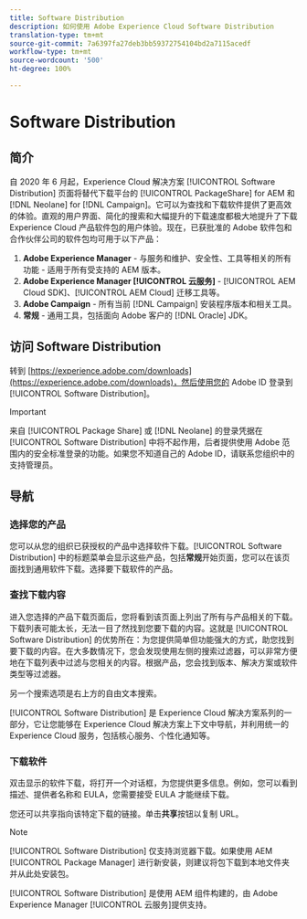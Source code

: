 ```yaml
---
title: Software Distribution
description: 如何使用 Adobe Experience Cloud Software Distribution
translation-type: tm+mt
source-git-commit: 7a6397fa27deb3bb59372754104bd2a7115acedf
workflow-type: tm+mt
source-wordcount: '500'
ht-degree: 100%

---
```



# Software Distribution

## 简介

自 2020 年 6 月起，Experience Cloud 解决方案 [!UICONTROL Software Distribution] 页面将替代下载平台的 [!UICONTROL PackageShare] for AEM 和 [!DNL Neolane] for [!DNL Campaign]。它可以为查找和下载软件提供了更高效的体验。直观的用户界面、简化的搜索和大幅提升的下载速度都极大地提升了下载 Experience Cloud 产品软件包的用户体验。现在，已获批准的 Adobe 软件包和合作伙伴公司的软件包均可用于以下产品：

1. **Adobe Experience Manager** - 与服务和维护、安全性、工具等相关的所有功能 - 适用于所有受支持的 AEM 版本。
1. **Adobe Experience Manager [!UICONTROL 云服务]** - [!UICONTROL AEM Cloud SDK]、[!UICONTROL AEM Cloud] 迁移工具等。
1. **Adobe Campaign** - 所有当前 [!DNL Campaign] 安装程序版本和相关工具。
1. **常规** - 通用工具，包括面向 Adobe 客户的 [!DNL Oracle] JDK。

## 访问 Software Distribution

转到 [https://experience.adobe.com/downloads](https://experience.adobe.com/downloads)，然后使用您的 Adobe ID 登录到 [!UICONTROL Software Distribution]。

>[!IMPORTANT]
>
>来自 [!UICONTROL Package Share] 或 [!DNL Neolane] 的登录凭据在 [!UICONTROL Software Distribution] 中将不起作用，后者提供使用 Adobe 范围内的安全标准登录的功能。如果您不知道自己的 Adobe ID，请联系您组织中的支持管理员。

## 导航

### 选择您的产品

您可以从您的组织已获授权的产品中选择软件下载。[!UICONTROL Software Distribution] 中的标题菜单会显示这些产品，包括&#x200B;**常规**&#x200B;开始页面，您可以在该页面找到通用软件下载。选择要下载软件的产品。

### 查找下载内容

进入您选择的产品下载页面后，您将看到该页面上列出了所有与产品相关的下载。下载列表可能太长，无法一目了然找到您要下载的内容。这就是 [!UICONTROL Software Distribution] 的优势所在：为您提供简单但功能强大的方式，助您找到要下载的内容。在大多数情况下，您会发现使用左侧的搜索过滤器，可以非常方便地在下载列表中过滤与您相关的内容。根据产品，您会找到版本、解决方案或软件类型等过滤器。


另一个搜索选项是右上方的自由文本搜索。

[!UICONTROL Software Distribution] 是 Experience Cloud 解决方案系列的一部分，它让您能够在 Experience Cloud 解决方案上下文中导航，并利用统一的 Experience Cloud 服务，包括核心服务、个性化通知等。

### 下载软件

双击显示的软件下载，将打开一个对话框，为您提供更多信息。例如，您可以看到描述、提供者名称和 EULA，您需要接受 EULA 才能继续下载。

您还可以共享指向该特定下载的链接。单击&#x200B;**共享**&#x200B;按钮以复制 URL。

>[!NOTE]
>
>[!UICONTROL Software Distribution] 仅支持浏览器下载。如果使用 AEM [!UICONTROL Package Manager] 进行新安装，则建议将包下载到本地文件夹并从此处安装包。

[!UICONTROL Software Distribution] 是使用 AEM 组件构建的，由 Adobe Experience Manager [!UICONTROL 云服务]提供支持。